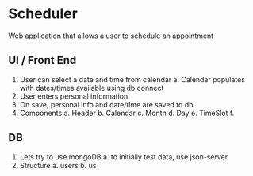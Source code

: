 <!-- My inner thoughts -->


# Scheduler
Web application that allows a user to schedule an appointment

## UI / Front End
1. User can select a date and time from calendar 
    a. Calendar populates with dates/times available using db connect
2. User enters personal information
3. On save, personal info and date/time are saved to db 
4. Components
    a. Header
    b. Calendar
    c. Month
    d. Day
    e. TimeSlot
    f. 



## DB 
1. Lets try to use mongoDB
    a. to initially test data, use json-server
2. Structure
    a. users
    b. us
